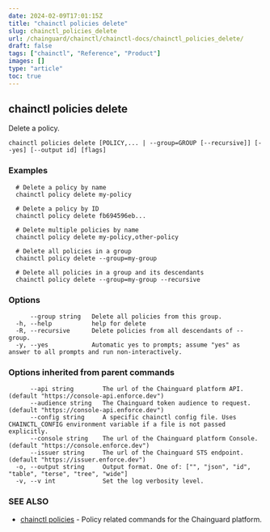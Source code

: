 ```yaml
---
date: 2024-02-09T17:01:15Z
title: "chainctl policies delete"
slug: chainctl_policies_delete
url: /chainguard/chainctl/chainctl-docs/chainctl_policies_delete/
draft: false
tags: ["chainctl", "Reference", "Product"]
images: []
type: "article"
toc: true
---
```

## chainctl policies delete

Delete a policy.

```
chainctl policies delete [POLICY,... | --group=GROUP [--recursive]] [--yes] [--output id] [flags]
```

### Examples

```
  # Delete a policy by name
  chainctl policy delete my-policy
  
  # Delete a policy by ID
  chainctl policy delete fb694596eb...
  
  # Delete multiple policies by name
  chainctl policy delete my-policy,other-policy
  
  # Delete all policies in a group
  chainctl policy delete --group=my-group
  
  # Delete all policies in a group and its descendants
  chainctl policy delete --group=my-group --recursive
```

### Options

```
      --group string   Delete all policies from this group.
  -h, --help           help for delete
  -R, --recursive      Delete policies from all descendants of --group.
  -y, --yes            Automatic yes to prompts; assume "yes" as answer to all prompts and run non-interactively.
```

### Options inherited from parent commands

```
      --api string        The url of the Chainguard platform API. (default "https://console-api.enforce.dev")
      --audience string   The Chainguard token audience to request. (default "https://console-api.enforce.dev")
      --config string     A specific chainctl config file. Uses CHAINCTL_CONFIG environment variable if a file is not passed explicitly.
      --console string    The url of the Chainguard platform Console. (default "https://console.enforce.dev")
      --issuer string     The url of the Chainguard STS endpoint. (default "https://issuer.enforce.dev")
  -o, --output string     Output format. One of: ["", "json", "id", "table", "terse", "tree", "wide"]
  -v, --v int             Set the log verbosity level.
```

### SEE ALSO

* [chainctl policies](/chainguard/chainctl/chainctl-docs/chainctl_policies/)	 - Policy related commands for the Chainguard platform.

